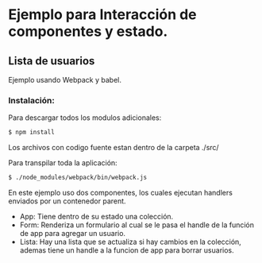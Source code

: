 # Ejemplo para Interacción de componentes y estado.

## Lista de usuarios

Ejemplo usando Webpack y babel.

### Instalación:

Para descargar todos los modulos adicionales:
```sh
$ npm install
```
Los archivos con codigo fuente estan dentro de la carpeta ./src/

Para transpilar toda la aplicación:
```sh
$ ./node_modules/webpack/bin/webpack.js
```
En este ejemplo uso dos componentes, los cuales ejecutan handlers enviados por un contenedor parent.

- App:   Tiene dentro de su estado una colección.
- Form: Renderiza un formulario al cual se le pasa el handle de la función de app para agregar un usuario.
- Lista:  Hay una lista que se actualiza si hay cambios en la colección, ademas tiene un handle a la funcion de app para borrar usuarios.
